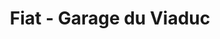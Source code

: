 ---
title: "Fiat - Garage du Viaduc"
url: /sable-sur-sarthe/fiat-garage-du-viaduc/
shop: Autowerkstatt
---